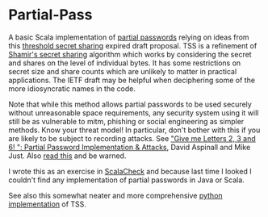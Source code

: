 Partial-Pass
============

A basic Scala implementation of [partial passwords](http://en.wikipedia.org/wiki/Partial_Password) relying on ideas from this [threshold secret sharing](http://tools.ietf.org/html/draft-mcgrew-tss-03) expired draft proposal.
TSS is a refinement of [Shamir's secret sharing](http://en.wikipedia.org/wiki/Shamir%27s_Secret_Sharing) algorithm which works by considering the secret and shares on the level of individual bytes.
It has some restrictions on secret size and share counts which are unlikely to matter in practical applications.
The IETF draft may be helpful when deciphering some of the more idiosyncratic names in the code.

Note that while this method allows partial passwords to be used securely without unreasonable space requirements, any security system using it will still be as vulnerable to mitm, phishing or social engineering as simpler methods.
Know your threat model!
In particular, don't bother with this if you are likely to be subject to recording attacks.
See ["Give me Letters 2, 3 and 6! ": Partial Password Implementation & Attacks](http://groups.inf.ed.ac.uk/security/passwords), David Aspinall and Mike Just.
Also [read this](http://www.securityfocus.com/blogs/2009) and be warned.

I wrote this as an exercise in [ScalaCheck](http://www.scalatest.org/user_guide/writing_scalacheck_style_properties) and because last time I looked I couldn't find any implementation of partial passwords in Java or Scala.

See also this somewhat neater and more comprehensive [python implementation](https://github.com/seb-m/tss) of TSS.